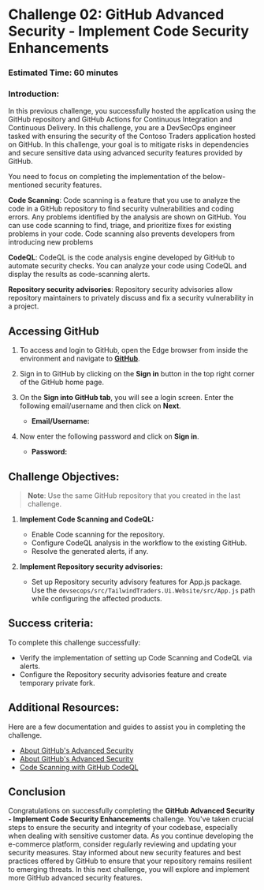# Challenge 02: GitHub Advanced Security - Implement Code Security Enhancements

### Estimated Time: 60 minutes

### Introduction:
In this previous challenge, you successfully hosted the application using the GitHub repository and GitHub Actions for Continuous Integration and Continuous Delivery. In this challenge, you are a DevSecOps engineer tasked with ensuring the security of the Contoso Traders application hosted on GitHub. In this challenge, your goal is to mitigate risks in dependencies and secure sensitive data using advanced security features provided by GitHub. 

You need to focus on completing the implementation of the below-mentioned security features.

**Code Scanning**: Code scanning is a feature that you use to analyze the code in a GitHub repository to find security vulnerabilities and coding errors. Any problems identified by the analysis are shown on GitHub. You can use code scanning to find, triage, and prioritize fixes for existing problems in your code. Code scanning also prevents developers from introducing new problems

**CodeQL**: CodeQL is the code analysis engine developed by GitHub to automate security checks. You can analyze your code using CodeQL and display the results as code-scanning alerts.

**Repository security advisories**: Repository security advisories allow repository maintainers to privately discuss and fix a security vulnerability in a project. 

## Accessing GitHub

1. To access and login to GitHub, open the Edge browser from inside the environment and navigate to **[GitHub](https://github.com/)**.

2. Sign in to GitHub by clicking on the **Sign in** button in the top right corner of the GitHub home page.

3. On the **Sign into GitHub tab**, you will see a login screen. Enter the following email/username and then click on **Next**.

   - **Email/Username:** 

1. Now enter the following password and click on **Sign in**.

   - **Password:** 


## Challenge Objectives:

> **Note**: Use the same GitHub repository that you created in the last challenge.

1. **Implement Code Scanning and CodeQL:**
 
   - Enable Code scanning for the repository.
   - Configure CodeQL analysis in the workflow to the existing GitHub.
   - Resolve the generated alerts, if any.

2. **Implement Repository security advisories:**
   -  Set up Repository security advisory features for App.js package. Use the `devsecops/src/TailwindTraders.Ui.Website/src/App.js` path while configuring the affected products.

<validation step="32952c71-7fea-4af1-a5f5-7200dbad84ef" />
  
## Success criteria:
To complete this challenge successfully:

   - Verify the implementation of setting up Code Scanning and CodeQL via alerts.
   - Configure the Repository security advisories feature and create temporary private fork.

## Additional Resources:

Here are a few documentation and guides to assist you in completing the challenge.
- [About GitHub's Advanced Security](https://docs.github.com/en/code-security/getting-started/github-security-features)
- [About GitHub's Advanced Security](https://docs.github.com/en/code-security/code-scanning/introduction-to-code-scanning/about-code-scanning-with-codeql)
- [Code Scanning with GitHub CodeQL](https://learn.microsoft.com/en-us/training/modules/code-scanning-with-github-codeql/)

## Conclusion
Congratulations on successfully completing the **GitHub Advanced Security - Implement Code Security Enhancements** challenge. You've taken crucial steps to ensure the security and integrity of your codebase, especially when dealing with sensitive customer data. As you continue developing the e-commerce platform, consider regularly reviewing and updating your security measures. Stay informed about new security features and best practices offered by GitHub to ensure that your repository remains resilient to emerging threats. In this next challenge, you will explore and implement more GitHub advanced security features.
